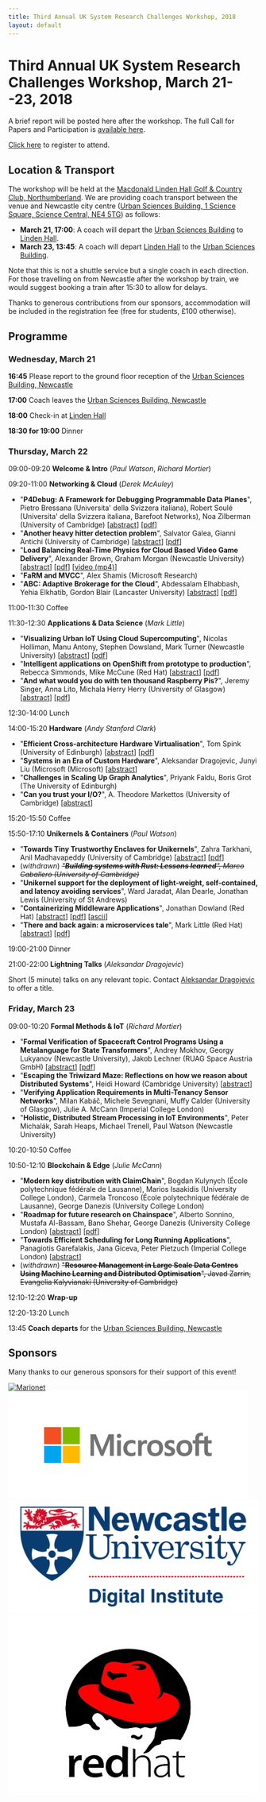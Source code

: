 ```yaml
---
title: Third Annual UK System Research Challenges Workshop, 2018
layout: default
---
```


# Third Annual UK System Research Challenges Workshop, March 21--23, 2018

A brief report will be posted here after the workshop. The full Call for Papers
and Participation is [available here](cfp).

[Click
here](https://webstore.ncl.ac.uk/conferences-and-events/-conferences-events/faculty-of-science-agriculture-engineering/digital-institute/third-annual-uk-systems-research-challenges-workshop)
to register to attend.

## Location & Transport

The workshop will be held at the [Macdonald Linden Hall Golf & Country Club,
Northumberland][venue]. We are providing coach transport between the venue and
Newcastle city centre ([Urban Sciences Building, 1 Science Square, Science
Central, NE4 5TG][ncl]) as follows:
  - **March 21, 17:00**: A coach will depart the [Urban Sciences Building][ncl]
    to [Linden Hall][venue].
  - **March 23, 13:45**: A coach will depart [Linden Hall][venue] to the [Urban
    Sciences Building][ncl].

Note that this is not a shuttle service but a single coach in each direction.
For those travelling on from Newcastle after the workshop by train, we would
suggest booking a train after 15:30 to allow for delays.

Thanks to generous contributions from our sponsors, accommodation will be
included in the registration fee (free for students, £100 otherwise).

[venue]: http://www.macdonaldhotels.co.uk/our-hotels/macdonald-linden-hall-golf-country-club/
[ncl]: https://goo.gl/maps/4wEvgUFHr6L2

## Programme

### Wednesday, March 21

**16:45** Please report to the ground floor reception of the [Urban Sciences
Building, Newcastle][ncl]

**17:00** Coach leaves the [Urban Sciences Building, Newcastle][ncl]

**18:00** Check-in at [Linden Hall][venue]

**18:30 for 19:00** Dinner

### Thursday, March 22

09:00-09:20 **Welcome & Intro** (_Paul Watson_, _Richard Mortier_)

09:20-11:00 **Networking & Cloud** (_Derek McAuley_)
- "**P4Debug: A Framework for Debugging Programmable Data Planes**", Pietro
  Bressana (Universita' della Svizzera italiana), Robert Soulé (Universita'
  della Svizzera italiana, Barefoot Networks), Noa Zilberman (University of
  Cambridge)
  [[abstract](11-bressana-p4debug.txt)]
  [[pdf](11-bressana-p4debug.pdf)]
- "**Another heavy hitter detection problem**", Salvator Galea, Gianni Antichi
  (University of Cambridge)
  [[abstract](12-galea-heavyhitters.txt)]
  [[pdf](12-galea-heavyhitters.pdf)]
- "**Load Balancing Real-Time Physics for Cloud Based Video Game Delivery**",
  Alexander Brown, Graham Morgan (Newcastle University)
  [[abstract](13-brown-physics.txt)]
  [[pdf](13-brown-physics.pdf)]
  [[video (mp4)](13-brown-physics.mp4)]
- "**FaRM and MVCC**", Alex Shamis (Microsoft Research)
- "**ABC: Adaptive Brokerage for the Cloud**", Abdessalam Elhabbash, Yehia
  Elkhatib, Gordon Blair (Lancaster University)
  [[abstract](15-elhabbash-abc.txt)]
  [[pdf](15-elhabbash-abc.pdf)]

11:00-11:30 Coffee

11:30-12:30 **Applications & Data Science** (_Mark Little_)
- "**Visualizing Urban IoT Using Cloud Supercomputing**", Nicolas Holliman, Manu
  Antony, Stephen Dowsland, Mark Turner (Newcastle University)
  [[abstract](21-dowsland-visualising.txt)]
  [[pdf](21-dowsland-visualising.pdf)]
- "**Intelligent applications on OpenShift from prototype to production**",
  Rebecca Simmonds, Mike McCune (Red Hat)
  [[abstract](22-simmonds-openshift.txt)]
  [[pdf](22-simmonds-openshift.pdf)]
- "**And what would you do with ten thousand Raspberry Pis?**", Jeremy Singer,
  Anna Lito, Michala Herry Herry (University of Glasgow)
  [[abstract](23-herry-fruit.txt)]
  [[pdf](23-herry-fruit.pdf)]

12:30-14:00 Lunch

14:00-15:20 **Hardware** (_Andy Stanford Clark_)
- "**Efficient Cross-architecture Hardware Virtualisation**", Tom Spink
  (University of Edinburgh)
  [[abstract](31-spink-crossvirt.txt)]
  [[pdf](31-spink-crossvirt.pdf)]
- "**Systems in an Era of Custom Hardware**", Aleksandar Dragojevic, Junyi Liu
  (Microsoft (Microsoft)
  [[abstract](32-dragojevic-customhw.txt)]
- "**Challenges in Scaling Up Graph Analytics**", Priyank Faldu, Boris Grot (The
  University of Edinburgh)
- "**Can you trust your I/O?**", A. Theodore Markettos (University of Cambridge)
  [[abstract](34-markettos-trustio.txt)]

15:20-15:50 Coffee

15:50-17:10 **Unikernels & Containers** (_Paul Watson_)
- "**Towards Tiny Trustworthy Enclaves for Unikernels**", Zahra Tarkhani, Anil
  Madhavapeddy (University of Cambridge)
  [[abstract](41-tarkhani-enclaves.txt)]
  [[pdf](41-tarkhani-enclaves.pdf)]
- (_withdrawn_) ~~_"**Building systems with Rust: Lessons learned**", Marco
  Caballero (University of Cambridge)_~~
- "**Unikernel support for the deployment of light-weight, self-contained, and
  latency avoiding services**", Ward Jaradat, Alan Dearle, Jonathan Lewis
  (University of St Andrews)
- "**Containerizing Middleware Applications**", Jonathan Dowland (Red Hat)
  [[abstract](43-dowland-middleware.txt)]
  [[pdf](43-dowland-middleware.pdf)]
  [[ascii](43-dowland-middleware-ascii.txt)]
- "**There and back again: a microservices tale**", Mark Little (Red Hat)
  [[abstract](44-little-microservices.txt)]
  [[pdf](44-little-microservices.pdf)]

19:00-21:00 Dinner

21:00-22:00 **Lightning Talks** (_Aleksandar Dragojevic_)

Short (5 minute) talks on any relevant topic. Contact [Aleksandar Dragojevic][aleks] to offer a title.

[aleks]: mailto:alekd@microsoft.com

### Friday, March 23

09:00-10:20 **Formal Methods & IoT** (_Richard Mortier_)
- "**Formal Verification of Spacecraft Control Programs Using a Metalanguage for
  State Transformers**", Andrey Mokhov, Georgy Lukyanov (Newcastle University),
  Jakob Lechner (RUAG Space Austria GmbH)
  [[abstract](51-lukyanov-redfin.txt)]
  [[pdf](51-lukyanov-redfin.pdf)]
- "**Escaping the Triwizard Maze: Reflections on how we reason about
  Distributed Systems**", Heidi Howard (Cambridge University)
  [[abstract](52-howard-triwizard.txt)]
- "**Verifying Application Requirements in Multi-Tenancy Sensor Networks**",
  Milan Kabáč, Michele Sevegnani, Muffy Calder (University of Glasgow), Julie A.
  McCann (Imperial College London)
- "**Holistic, Distributed Stream Processing in IoT Environments**", Peter
  Michalák, Sarah Heaps, Michael Trenell, Paul Watson (Newcastle University)

10:20-10:50 Coffee

10:50-12:10 **Blockchain & Edge** (_Julie McCann_)
- "**Modern key distribution with ClaimChain**", Bogdan Kulynych (École
  polytechnique fédérale de Lausanne), Marios Isaakidis (University College
  London), Carmela Troncoso (École polytechnique fédérale de Lausanne), George
  Danezis (University College London)
- "**Roadmap for future research on Chainspace**", Alberto Sonnino, Mustafa
  Al-Bassam, Bano Shehar, George Danezis (University College London)
  [[abstract](62-sonnino-chainspace.txt)]
  [[pdf](62-sonnino-chainspace.pdf)]
- "**Towards Efficient Scheduling for Long Running Applications**", Panagiotis
  Garefalakis, Jana Giceva, Peter Pietzuch (Imperial College London)
  [[abstract](63-garefalakis-scheduling.txt)]
- (_withdrawn_) ~~"**Resource Management in Large Scale Data Centres Using
  Machine Learning and Distributed Optimisation**", Javad Zarrin, Evangelia
  Kalyvianaki (University of Cambridge)~~

12:10-12:20 **Wrap-up**

12:20-13:20 Lunch

13:45 **Coach departs** for the [Urban Sciences Building, Newcastle][ncl]

## Sponsors

Many thanks to our generous sponsors for their support of this event!

[![Marionet](https://manycore.org.uk/marionet_logo.png)][marionet]
[![Microsoft](/images/microsoft.png)][msft]
[![Newcastle University Digital Institute](/images/newcastle-di.png)][newcastle]
[![Red Hat](/images/redhat.png)][redhat]

[newcastle]: http://www.ncl.ac.uk/digitalinstitute/
[redhat]: https://www.redhat.com/en
[msft]: https://www.microsoft.com/en-us/research/lab/microsoft-research-cambridge/
[marionet]: https://manycore.org.uk
